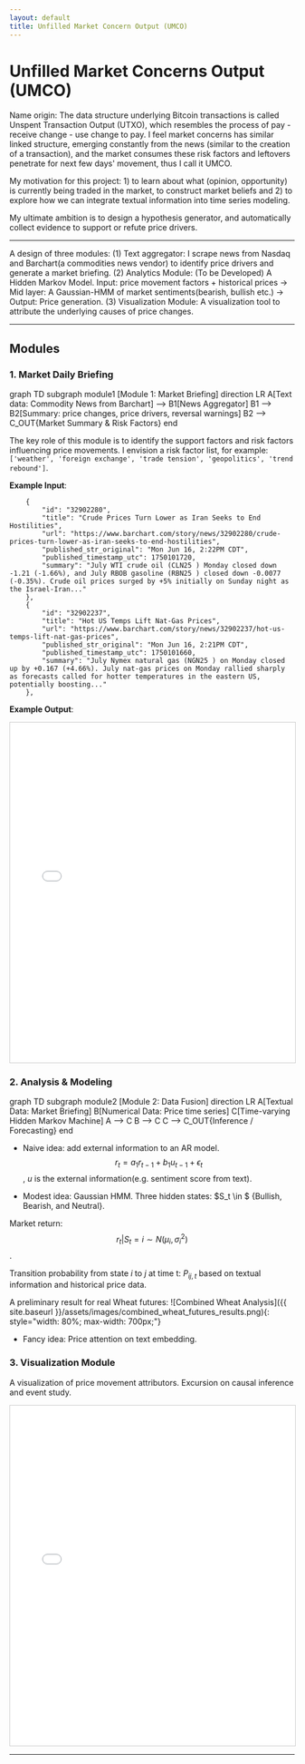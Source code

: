 ```yaml
---
layout: default
title: Unfilled Market Concern Output (UMCO)
---
```

# Unfilled Market Concerns Output (UMCO)

Name origin: The data structure underlying Bitcoin transactions is called Unspent Transaction Output (UTXO), which resembles the process of pay - receive change - use change to pay. I feel market concerns has similar linked structure, emerging constantly from the news (similar to the creation of a transaction), and the market consumes these risk factors and leftovers penetrate for next few days' movement, thus I call it UMCO.

My motivation for this project: 1) to learn about what (opinion, opportunity) is currently being traded in the market, to construct market beliefs and 2) to explore how we can integrate textual information into time series modeling.

My ultimate ambition is to design a hypothesis generator, and automatically collect evidence to support or refute price drivers.

-------------
A design of three modules:
(1) Text aggregator: I scrape news from Nasdaq and Barchart(a commodities news vendor) to identify price drivers and generate a market briefing.
(2) Analytics Module: (To be Developed) A Hidden Markov Model. Input: price movement factors + historical prices -> Mid layer: A Gaussian-HMM of market sentiments(bearish, bullish etc.) -> Output: Price generation.
(3) Visualization Module: A visualization tool to attribute the underlying causes of price changes.

---
## Modules 

### 1. Market Daily Briefing

<div class="mermaid">
graph TD
    subgraph module1 [Module 1: Market Briefing]
        direction LR
        A[Text data: Commodity News from Barchart] --> B1[News Aggregator]
        B1 --> B2[Summary: price changes, price drivers, reversal warnings]    
        B2 --> C_OUT{Market Summary & Risk Factors}
    end
</div>

The key role of this module is to identify the support factors and risk factors influencing price movements. I envision a risk factor list, for example: `['weather', 'foreign exchange', 'trade tension', 'geopolitics', 'trend rebound']`.

**Example Input**:
 
```
    {
        "id": "32902280",
        "title": "Crude Prices Turn Lower as Iran Seeks to End Hostilities",
        "url": "https://www.barchart.com/story/news/32902280/crude-prices-turn-lower-as-iran-seeks-to-end-hostilities",
        "published_str_original": "Mon Jun 16, 2:22PM CDT",
        "published_timestamp_utc": 1750101720,
        "summary": "July WTI crude oil (CLN25 ) Monday closed down -1.21 (-1.66%), and July RBOB gasoline (RBN25 ) closed down -0.0077 (-0.35%). Crude oil prices surged by +5% initially on Sunday night as the Israel-Iran..."
    },
    {
        "id": "32902237",
        "title": "Hot US Temps Lift Nat-Gas Prices",
        "url": "https://www.barchart.com/story/news/32902237/hot-us-temps-lift-nat-gas-prices",
        "published_str_original": "Mon Jun 16, 2:21PM CDT",
        "published_timestamp_utc": 1750101660,
        "summary": "July Nymex natural gas (NGN25 ) on Monday closed up by +0.167 (+4.66%). July nat-gas prices on Monday rallied sharply as forecasts called for hotter temperatures in the eastern US, potentially boosting..."
    },

```

**Example Output**:
<div id="module4" style="width:100%; height:600px; border:1px solid #ccc; overflow:auto;">
  <iframe src="module4.html" width="100%" height="100%" frameborder="0">
    Your browser does not support iframes. Please <a href="module4.html">click here to view the content</a>.
  </iframe>
</div>

### 2. Analysis & Modeling

<div class="mermaid">
graph TD
subgraph module2 [Module 2: Data Fusion]
direction LR
A[Textual Data: Market Briefing]
B[Numerical Data: Price time series]
C[Time-varying Hidden Markov Machine]
A --> C
B --> C
C --> C_OUT{Inference / Forecasting}
end
</div>

- Naive idea: add external information to an AR model.
$$r_t = a_1r_{t-1} + b_1u_{t-1} + \epsilon_t$$, $u$ is the external information(e.g. sentiment score from text).

- Modest idea: Gaussian HMM.
Three hidden states: $S_t \in $ {Bullish, Bearish, and Neutral}.

Market return: $$r_t|S_t=i \sim N(\mu_i, \sigma_i^2)$$.

Transition probability from state $i$ to $j$ at time t: $P_{ij,t}$ based on textual information and historical price data.

A preliminary result for real Wheat futures:
![Combined Wheat Analysis]({{ site.baseurl }}/assets/images/combined_wheat_futures_results.png){: style="width: 80%; max-width: 700px;"}



- Fancy idea: Price attention on text embedding.

<!-- <div id="module2-container" style="width:100%; height:600px; border:1px solid #ccc; overflow:auto; margin-bottom:20px;">
  <iframe src="module2_showcase.html" width="100%" height="100%" frameborder="0">
    Your browser does not support iframes. Please <a href="module2_showcase.html">click here to view the content</a>.
  </iframe>
</div> -->

### 3. Visualization Module

A visualization of price movement attributors.
Excursion on causal inference and event study.

<div id="module3-container" style="width:100%; height:600px; border:1px solid #ccc; overflow:auto;">
  <iframe src="module3_showcase.html" width="100%" height="100%" frameborder="0">
    Your browser does not support iframes. Please <a href="module3_showcase.html">click here to view the content</a>.
  </iframe>
</div>

<!-- ## How to Run (Example)

1.  Clone the repository: `git clone https://github.com/your-username/UMCO.git`
2.  Navigate to the project directory: `cd UMCO`
3.  Install dependencies: `pip install -r requirements.txt`
4.  (Add more running instructions here...)

---

## Contributing

Contributions of all kinds are welcome! Please read `CONTRIBUTING.md` (if created) for more information. -->

---

<!-- ## License

This project is licensed under the [MIT License](LICENSE). -->